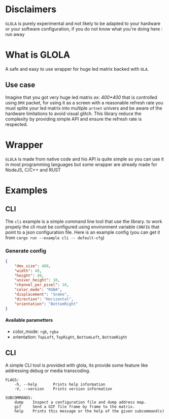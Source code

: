 # Disclaimers
`GLOLA` is purely experimental and not likely to be adapted to your hardware or your software configuration, if you do not know what you're doing here : run away

# What is GLOLA
A safe and easy to use wrapper for huge led matrix backed with `OLA`.
## Use case
Imagine that you got very huge led matrix *ex: 400\*400* that is controlled using `DMX` packet, for using it as a screen with a reasonable refresh rate you must splite your led matrix into multiple `artnet` univers and be aware of the hardware limitations to avoid visual glitch. This library reduce the complexity by providing simple API and ensure the refresh rate is respected.

# Wrapper
`GLOLA` is made from native code and his API is quite simple so you can use it in most programming languages but some wrapper are already made for NodeJS, C/C++ and RUST

# Examples
## CLI
The `cli` example is a simple command line tool that use the library.
to work propely the cli must be configured using environment variable `CONFIG` that point to a json configuration file.
Here is an example config (you can get it from `cargo run --example cli -- default-cfg`)
### Generate config
```json
{
    "dmx_size": 400,
    "width": 40,
    "height": 40,
    "univer_height": 10,
    "channel_per_pixel": 10,
    "color_mode": "RGBA",
    "displacement": "Snake",
    "direction": "Horizontal",
    "orientation": "BottomRight"
}

```
#### Available parametters

- color_mode: `rgb`, `rgba`
- orientation: `TopLeft`, `TopRight`, `BottomLeft`, `BottomRight`

## CLI
A simple CLI tool is provided with glola, its provide some feature like addressing debug or media transcoding.
```
FLAGS:
    -h, --help       Prints help information
    -V, --version    Prints version information

SUBCOMMANDS:
    dump    Inspect a configuration file and dump address map.
    gif     Send a GIF file frame by frame to the matrix.
    help    Prints this message or the help of the given subcommand(s)
```